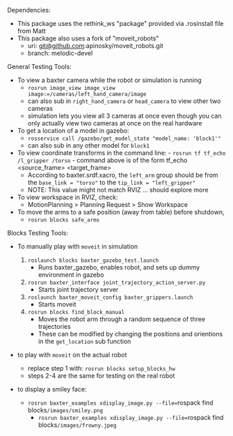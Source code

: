 Dependencies: 
- This package uses the rethink_ws "package" provided via .rosinstall file from Matt
- This package also uses a fork of "moveit_robots" 
	- uri: git@github.com:apinosky/moveit_robots.git
	- branch: melodic-devel

General Testing Tools: 
- To view a baxter camera while the robot or simulation is running 
	- `rosrun image_view image_view image:=/cameras/left_hand_camera/image` 
	- can also sub in `right_hand_camera` or `head_camera` to view other two cameras
	- simulation lets you view all 3 cameras at once even though you can only actually view two cameras at once on the real hardware
- To get a location of a model in gazebo: 
	- `rosservice call /gazebo/get_model_state "model_name: 'block1'"` 
	- can also sub in any other model for `block1`
- To view coordinate transforms in the command line: 
        - `rosrun tf tf_echo /l_gripper /torso`
        - command above is of the form tf_echo <source_frame> <target_frame>
	- According to baxter.srdf.xacro, the `left_arm` group should be from the `base_link = "torso"` to the `tip_link = "left_gripper"`
	- NOTE: This value might not match RVIZ ... should explore more
- To view workspace in RVIZ, check: 
	- MotionPlanning > Planning Request > Show Workspace
- To move the arms to a safe position (away from table) before shutdown, 
	- `rosrun blocks safe_arms`

Blocks Testing Tools:
- To manually play with `moveit` in simulation
	1. `roslaunch blocks baxter_gazebo_test.launch` 
		- Runs baxter_gazebo, enables robot, and sets up dummy environment in gazebo
	2. `rosrun baxter_interface joint_trajectory_action_server.py` 
		- Starts joint trajectory server
	3. `roslaunch baxter_moveit_config baxter_grippers.launch`
		- Starts moveit
	4. `rosrun blocks find_block_manual` 
		- Moves the robot arm through a random sequence of three trajectories 
		- These can be modified by changing the positions and orientions in the `get_location` sub function

- to play with `moveit` on the actual robot
	- replace step 1 with: `rosrun blocks setup_blocks_hw`
	- steps 2-4 are the same for testing on the real robot

- to display a smiley face: 
	- `rosrun baxter_examples xdisplay_image.py --file=`rospack find blocks`/images/smiley.png`
        - `rosrun baxter_examples xdisplay_image.py --file=`rospack find blocks`/images/frowny.jpeg`

